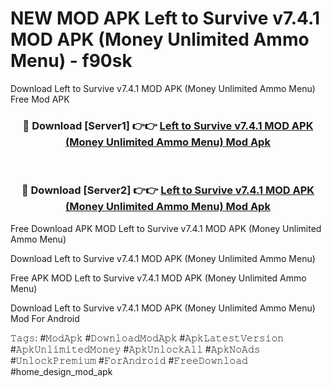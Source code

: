 # NEW MOD APK Left to Survive v7.4.1 MOD APK (Money Unlimited Ammo Menu) - f90sk
Download Left to Survive v7.4.1 MOD APK (Money Unlimited Ammo Menu) Free Mod APK

<div align="center">
<h3>🔴 Download [Server1] 👉👉 <a href="https://apk-comot.site?title=Left_to_Survive_v7.4.1_MOD_APK_(Money_Unlimited_Ammo_Menu)">Left to Survive v7.4.1 MOD APK (Money Unlimited Ammo Menu) Mod Apk</a></h3><br>

<h3>🔴 Download [Server2] 👉👉 <a href="https://apk-comot.site?title=Left_to_Survive_v7.4.1_MOD_APK_(Money_Unlimited_Ammo_Menu)">Left to Survive v7.4.1 MOD APK (Money Unlimited Ammo Menu) Mod Apk</a></h3>
</div>


Free Download APK MOD Left to Survive v7.4.1 MOD APK (Money Unlimited Ammo Menu)

Download Left to Survive v7.4.1 MOD APK (Money Unlimited Ammo Menu) 

Free APK MOD Left to Survive v7.4.1 MOD APK (Money Unlimited Ammo Menu) 

Download Left to Survive v7.4.1 MOD APK (Money Unlimited Ammo Menu) Mod For Android

𝚃𝚊𝚐𝚜: #𝙼𝚘𝚍𝙰𝚙𝚔 #𝙳𝚘𝚠𝚗𝚕𝚘𝚊𝚍𝙼𝚘𝚍𝙰𝚙𝚔 #𝙰𝚙𝚔𝙻𝚊𝚝𝚎𝚜𝚝𝚅𝚎𝚛𝚜𝚒𝚘𝚗 #𝙰𝚙𝚔𝚄𝚗𝚕𝚒𝚖𝚒𝚝𝚎𝚍𝙼𝚘𝚗𝚎𝚢 #𝙰𝚙𝚔𝚄𝚗𝚕𝚘𝚌𝚔𝙰𝚕𝚕 #𝙰𝚙𝚔𝙽𝚘𝙰𝚍𝚜 #𝚄𝚗𝚕𝚘𝚌𝚔𝙿𝚛𝚎𝚖𝚒𝚞𝚖 #𝙵𝚘𝚛𝙰𝚗𝚍𝚛𝚘𝚒𝚍 #𝙵𝚛𝚎𝚎𝙳𝚘𝚠𝚗𝚕𝚘𝚊𝚍 #home_design_mod_apk